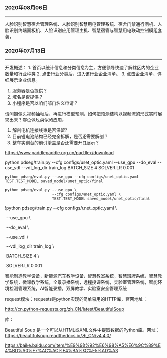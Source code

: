 


###  2020年08月06日
-----------------------------------------------------------------





人脸识别智慧宿舍管理系统、人脸识别智慧用电管理系统、宿舍门禁通行闸机、人脸识别终端面板机、人脸识别应用管理主机、智慧宿管与智慧用电联动控制模组套装，



###  2020年07月13日
-----------------------------------------------------------------





   开发概述：
	1. 首页以统计信息和分类信息为主，方便领导快速了解辖区内的企业数量和行业种类
 	2. 点击行业分类后，进入该行业企业清单。
      	3. 点击企业清单，详细展示企业信息。


1. 服务器是否提供？
2. 域名是否提供？
3. 小程序是否以咱们部门名义申请？











请问摄像头视频抽帧后，再进行模型预测，如何把预测结构以视频流的形式实时展现出来？哪位做过类似的应用，



1. 解剖电机连接线束是否保留?
2. 目前锂电池结构已经完全拆解，是否还需要解剖？
3. 整车实训台的前引擎盖是否还需要开口展示？



https://www.paddlepaddle.org.cn/paddlex/download



python pdseg/train.py --cfg configs/unet_optic.yaml  --use_gpu --do_eval --use_vdl  --vdl_log_dir train_log  BATCH_SIZE 4 SOLVER.LR 0.001



```
python pdseg/eval.py --use_gpu --cfg configs/unet_optic.yaml TEST.TEST_MODEL saved_model/unet_optic/final
```



```
python pdseg/eval.py --use_gpu \
                     --cfg configs/unet_optic.yaml \
                     TEST.TEST_MODEL saved_model/unet_optic/final
```

!python pdseg/train.py --cfg configs/unet_optic.yaml \

​           --use_gpu \

​           --do_eval \

​           --use_vdl \

​           --vdl_log_dir train_log \

​           BATCH_SIZE 4 \

​           SOLVER.LR 0.001



智能制造教学设备，新能源汽车教学设备，智慧教室系统，智慧班牌系统，智慧教学系统，微课教学系统，全景录播系统，远程授课系统，实验室管理系统，智能环境检测管理系统，AI智能录播，双屏教学，实验室安全管理系统





request模块：requests是python实现的简单易用的HTTP库，官网地址：

http://cn.python-requests.org/zh_CN/latest/BeautifulSoup



库：

Beautiful Soup 是一个可以从HTML或XML文件中提取数据的Python库。网址：https://beautifulsoup.readthedocs.io/zh_CN/v4.4.0/



https://baike.baidu.com/item/%E9%9D%92%E6%98%A5%E6%9C%89%E4%BD%A0%E7%AC%AC%E4%BA%8C%E5%AD%A3